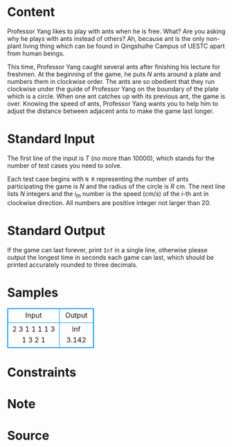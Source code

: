 
# Content

Professor Yang likes to play with ants when he is free. What? Are you asking why he plays with ants instead of others? Ah, because ant is the only non-plant living thing which can be found in Qingshuihe Campus of UESTC apart from human beings.

This time, Professor Yang caught several ants after finishing his lecture for freshmen. At the beginning of the game, he puts $N$ ants around a plate and numbers them in clockwise order. The ants are so obedient that they run clockwise under the guide of Professor Yang on the boundary of the plate which is a circle. When one ant catches up with its previous ant, the game is over. Knowing the speed of ants, Professor Yang wants you to help him to adjust the distance between adjacent ants to make the game last longer.

# Standard Input

The first line of the input is $T$ (no more than $10000$), which stands for the number of test cases you need to solve.
 
Each test case begins with `N R` representing the number of ants participating the game is $N$ and the radius of the circle is $R$ cm. The next line lists $N$ integers and the $i_{th}$ number is the speed (cm/s) of the $i$-th ant in clockwise direction. All numbers are positive integer not larger than $20$.

# Standard Output

If the game can last forever, print `Inf` in a single line, otherwise please output the longest time in seconds each game can last, which should be printed accurately rounded to three decimals.

# Samples

<style>
        table,table tr th, table tr td { border:1px solid #0094ff; }
        table { width: 200px; min-height: 25px; line-height: 25px; text-align: center; border-collapse: collapse;}   
    </style>
<table>
	<tr>
		<td>Input</td>
		<td>Output</td>
	</tr>
<tr><td>2
3 1
1 1 1
3 1
3 2 1</td><td>Inf
3.142</td></tr></table>


# Constraints



# Note



# Source


